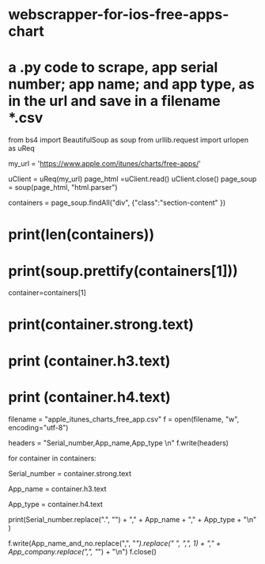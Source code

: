 # webscrapper-for-ios-free-apps-chart
# a .py code to scrape, app serial number; app name; and app type, as in the url and save in a filename *.csv

from bs4 import BeautifulSoup as soup
from urllib.request import urlopen as uReq

my_url = 'https://www.apple.com/itunes/charts/free-apps/'

uClient = uReq(my_url)
page_html =uClient.read()
uClient.close()
page_soup = soup(page_html, "html.parser")

containers = page_soup.findAll("div", {"class":"section-content" })
# print(len(containers))
# print(soup.prettify(containers[1]))

container=containers[1]


# print(container.strong.text)
# print (container.h3.text)
# print (container.h4.text)


filename = "apple_itunes_charts_free_app.csv"
f = open(filename, "w", encoding="utf-8")

headers = "Serial_number,App_name,App_type \n"
f.write(headers)

for container in containers:

   Serial_number = container.strong.text

   App_name = container.h3.text

   App_type = container.h4.text


   print(Serial_number.replace(".", "") + "," + App_name + "," + App_type + "\n" )


   f.write(App_name_and_no.replace(",", "_").replace("    ", ",", 1) + "," + App_company.replace(",", "_") + "\n")
f.close()
